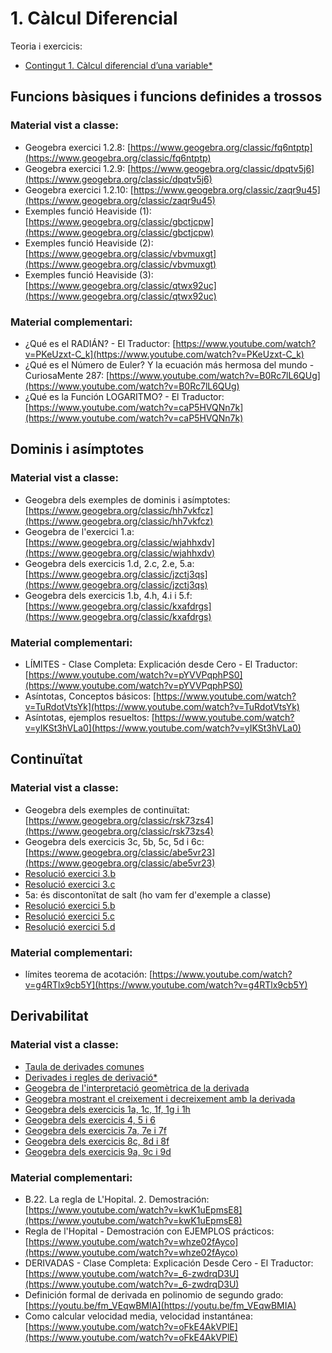 # 1. Càlcul Diferencial

Teoria i exercicis:

* [Contingut 1. Càlcul diferencial d’una variable*](https://atenea.upc.edu/pluginfile.php/4951719/mod_resource/content/1/Problemes_Contingut_1_FOMA.pdf)

## Funcions bàsiques i funcions definides a trossos

### Material vist a classe:

* Geogebra exercici 1.2.8: [https://www.geogebra.org/classic/fq6ntptp](https://www.geogebra.org/classic/fq6ntptp)
* Geogebra exercici 1.2.9: [https://www.geogebra.org/classic/dpqtv5j6](https://www.geogebra.org/classic/dpqtv5j6)
* Geogebra exercici 1.2.10: [https://www.geogebra.org/classic/zaqr9u45](https://www.geogebra.org/classic/zaqr9u45)
* Exemples funció Heaviside (1): [https://www.geogebra.org/classic/gbctjcpw](https://www.geogebra.org/classic/gbctjcpw)
* Exemples funció Heaviside (2): [https://www.geogebra.org/classic/vbvmuxgt](https://www.geogebra.org/classic/vbvmuxgt)
* Exemples funció Heaviside (3): [https://www.geogebra.org/classic/qtwx92uc](https://www.geogebra.org/classic/qtwx92uc)

### Material complementari:

* ¿Qué es el RADIÁN? - El Traductor: [https://www.youtube.com/watch?v=PKeUzxt-C_k](https://www.youtube.com/watch?v=PKeUzxt-C_k)
* ¿Qué es el Número de Euler? Y la ecuación más hermosa del mundo - CuriosaMente 287: [https://www.youtube.com/watch?v=B0Rc7lL6QUg](https://www.youtube.com/watch?v=B0Rc7lL6QUg)
* ¿Qué es la Función LOGARITMO? - El Traductor: [https://www.youtube.com/watch?v=caP5HVQNn7k](https://www.youtube.com/watch?v=caP5HVQNn7k)

## Dominis i asímptotes

### Material vist a classe:

* Geogebra dels exemples de dominis i asímptotes: [https://www.geogebra.org/classic/hh7vkfcz](https://www.geogebra.org/classic/hh7vkfcz)
* Geogebra de l'exercici 1.a: [https://www.geogebra.org/classic/wjahhxdv](https://www.geogebra.org/classic/wjahhxdv)
* Geogebra dels exercicis 1.d, 2.c, 2.e, 5.a: [https://www.geogebra.org/classic/jzctj3qs](https://www.geogebra.org/classic/jzctj3qs)
* Geogebra dels exercicis 1.b, 4.h, 4.i i 5.f: [https://www.geogebra.org/classic/kxafdrgs](https://www.geogebra.org/classic/kxafdrgs)

### Material complementari:

* LÍMITES - Clase Completa: Explicación desde Cero - El Traductor: [https://www.youtube.com/watch?v=pYVVPqphPS0](https://www.youtube.com/watch?v=pYVVPqphPS0)
* Asíntotas, Conceptos básicos: [https://www.youtube.com/watch?v=TuRdotVtsYk](https://www.youtube.com/watch?v=TuRdotVtsYk)
* Asíntotas, ejemplos resueltos: [https://www.youtube.com/watch?v=yIKSt3hVLa0](https://www.youtube.com/watch?v=yIKSt3hVLa0)

## Continuïtat

### Material vist a classe:

* Geogebra dels exemples de continuïtat: [https://www.geogebra.org/classic/rsk73zs4](https://www.geogebra.org/classic/rsk73zs4)
* Geogebra dels exercicis 3c, 5b, 5c, 5d i 6c: [https://www.geogebra.org/classic/abe5vr23](https://www.geogebra.org/classic/abe5vr23)
* [Resolució exercici 3.b](./1_3_continuitat/3b.jpg)
* [Resolució exercici 3.c](./1_3_continuitat/3c.jpg)
* 5a: és discontonïtat de salt (ho vam fer d'exemple a classe)
* [Resolució exercici 5.b](./1_3_continuitat/5b.jpg)
* [Resolució exercici 5.c](./1_3_continuitat/5c.jpg)
* [Resolució exercici 5.d](./1_3_continuitat/5d.jpg)

### Material complementari:

* límites teorema de acotación: [https://www.youtube.com/watch?v=g4RTlx9cb5Y](https://www.youtube.com/watch?v=g4RTlx9cb5Y)

## Derivabilitat

### Material vist a classe:

* [Taula de derivades comunes](./1_4_derivabilitat/taula_de_derivades.png)
* [Derivades i regles de derivació*](https://atenea.upc.edu/pluginfile.php/4580387/mod_folder/content/0/taula%20%20propietats.pdf)
* [Geogebra de l'interpretació geomètrica de la derivada](https://www.geogebra.org/classic/dhgnmasp)
* [Geogebra mostrant el creixement i decreixement amb la derivada](https://www.geogebra.org/classic/mwk4jqfz)
* [Geogebra dels exercicis 1a, 1c, 1f, 1g i 1h](https://www.geogebra.org/classic/vxsq9cd9)
* [Geogebra dels exercicis 4, 5 i 6](https://www.geogebra.org/classic/chtuuqdd)
* [Geogebra dels exercicis 7a, 7e i 7f](https://www.geogebra.org/classic/r4fhf8rw)
* [Geogebra dels exercicis 8c, 8d i 8f](https://www.geogebra.org/classic/vfs3hrtr)
* [Geogebra dels exercicis 9a, 9c i 9d](https://www.geogebra.org/classic/rkb2vsjw)

### Material complementari:

* B.22. La regla de L'Hopital. 2. Demostración: [https://www.youtube.com/watch?v=kwK1uEpmsE8](https://www.youtube.com/watch?v=kwK1uEpmsE8)
* Regla de l'Hopital - Demostración con EJEMPLOS prácticos: [https://www.youtube.com/watch?v=whze02fAyco](https://www.youtube.com/watch?v=whze02fAyco)
* DERIVADAS - Clase Completa: Explicación Desde Cero - El Traductor: [https://www.youtube.com/watch?v=_6-zwdrqD3U](https://www.youtube.com/watch?v=_6-zwdrqD3U)
* Definición formal de derivada en polinomio de segundo grado: [https://youtu.be/fm_VEqwBMIA](https://youtu.be/fm_VEqwBMIA)
* Como calcular velocidad media, velocidad instantánea: [https://www.youtube.com/watch?v=oFkE4AkVPlE](https://www.youtube.com/watch?v=oFkE4AkVPlE)
